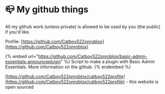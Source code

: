 # 📪 My github things

All my github work (unless private) is allowed to be used by you (the public) if you'd like.

Profile: [https://github.com/Catboy522onroblox](https://github.com/Catboy522onroblox)

{% embed url="https://github.com/Catboy522onroblox/basic-admin-essentials-announceplugin" %}
Script to make a plugin with Basic Admin Essentials. More information on the github.
{% endembed %}

[https://github.com/Catboy522onroblox/catboy522profile](https://github.com/Catboy522onroblox/catboy522profile) - this website is open sourced

